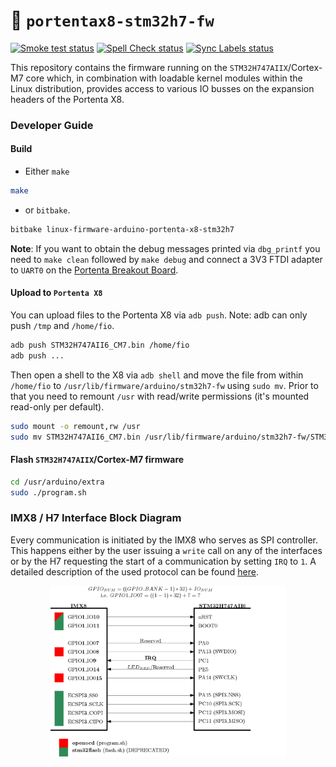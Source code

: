 :floppy_disk: `portentax8-stm32h7-fw`
=====================================
[![Smoke test status](https://github.com/arduino/portentax8-stm32h7-fw/actions/workflows/smoke-test.yml/badge.svg)](https://github.com/arduino/portentax8-stm32h7-fw/actions/workflows/smoke-test.yml)
[![Spell Check status](https://github.com/arduino/portentax8-stm32h7-fw/actions/workflows/spell-check.yml/badge.svg)](https://github.com/arduino/portentax8-stm32h7-fw/actions/workflows/spell-check.yml)
[![Sync Labels status](https://github.com/arduino/portentax8-stm32h7-fw/actions/workflows/sync-labels.yml/badge.svg)](https://github.com/arduino/portentax8-stm32h7-fw/actions/workflows/sync-labels.yml)

This repository contains the firmware running on the `STM32H747AIIX`/Cortex-M7 core which, in combination with loadable kernel modules within the Linux distribution, provides access to various IO busses on the expansion headers of the Portenta X8.

### Developer Guide
#### Build
* Either `make`
```bash
make
```
* or `bitbake`.
```bash
bitbake linux-firmware-arduino-portenta-x8-stm32h7
```
**Note**: If you want to obtain the debug messages printed via `dbg_printf` you need to `make clean` followed by `make debug` and connect a 3V3 FTDI adapter to `UART0` on the [Portenta Breakout Board](https://store.arduino.cc/products/arduino-portenta-breakout).
#### Upload to `Portenta X8`
You can upload files to the Portenta X8 via `adb push`. Note: adb can only push `/tmp` and `/home/fio`.
```bash
adb push STM32H747AII6_CM7.bin /home/fio
adb push ...
```
Then open a shell to the X8 via `adb shell` and move the file from within `/home/fio` to `/usr/lib/firmware/arduino/stm32h7-fw` using `sudo mv`. Prior to that you need to remount `/usr` with read/write permissions (it's mounted read-only per default).
```bash
sudo mount -o remount,rw /usr
sudo mv STM32H747AII6_CM7.bin /usr/lib/firmware/arduino/stm32h7-fw/STM32H747AII6_CM7.bin
```
#### Flash `STM32H747AIIX`/Cortex-M7 firmware
```bash
cd /usr/arduino/extra
sudo ./program.sh
```
### IMX8 / H7 Interface Block Diagram
Every communication is initiated by the IMX8 who serves as SPI controller. This happens either by the user issuing a `write` call on any of the interfaces or by the H7 requesting the start of a communication by setting `IRQ` to `1`. A detailed description of the used protocol can be found [here](doc/protocol.md).
<p align="center">
  <img src="doc/img/portenta-x8h7-interface-block-diagram.png" width="75%">
</p>

